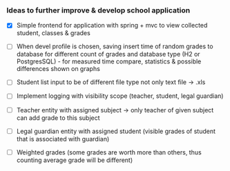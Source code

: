 ### Ideas to further improve & develop school application

- [x] Simple frontend for application with spring + mvc to view collected student, classes & grades
- [ ] When devel profile is chosen, saving insert time of random grades to database for different count of grades and
  database type (H2 or PostgresSQL) - for measured time compare, statistics & possible differences shown on graphs
- [ ] Student list input to be of different file type not only text file -> .xls
- [ ] Implement logging with visibility scope (teacher, student, legal guardian)
- [ ] Teacher entity with assigned subject -> only teacher of given subject can add grade to this subject
- [ ] Legal guardian entity with assigned student (visible grades of student that is associated with guardian)
- [ ] Weighted grades (some grades are worth more than others, thus counting average grade will be different)

